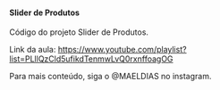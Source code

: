 #### Slider de Produtos

Código do projeto Slider de Produtos.

Link da aula: https://www.youtube.com/playlist?list=PLllQzCld5ufikdTenmwLvQ0rxnffoagOG

Para mais conteúdo, siga o @MAELDIAS no instagram.

